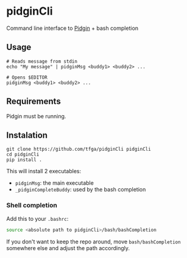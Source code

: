 # pidginCli
Command line interface to [Pidgin](https://www.pidgin.im/) + bash completion

## Usage

```
# Reads message from stdin
echo "My message" | pidginMsg <buddy1> <buddy2> ...

# Opens $EDITOR
pidginMsg <buddy1> <buddy2> ...
```

## Requirements

Pidgin must be running.

## Instalation

```
git clone https://github.com/tfga/pidginCli pidginCli
cd pidginCli
pip install .
```

This will install 2 executables:

  * `pidginMsg`: the main executable
  * `_pidginCompleteBuddy`: used by the bash completion

### Shell completion

Add this to your `.bashrc`:

```sh
source <absolute path to pidginCli>/bash/bashCompletion
```

If you don't want to keep the repo around, move `bash/bashCompletion` somewhere else and adjust the path accordingly.
